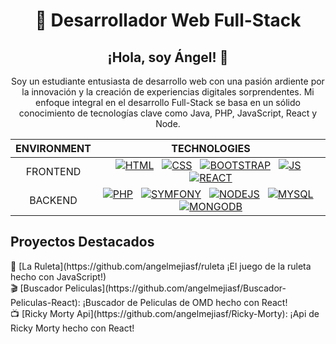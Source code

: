 <h1 align="center">🚀 Desarrollador Web Full-Stack</h1>

<h2 align="center">¡Hola, soy Ángel! 👋</h2>
<p align="center">Soy un estudiante entusiasta de desarrollo web con una pasión ardiente por la innovación y la creación de experiencias digitales sorprendentes. Mi enfoque integral en el desarrollo Full-Stack se basa en un sólido conocimiento de tecnologías clave como Java, PHP, JavaScript, React y Node.</p>


  |   ENVIRONMENT   |                 TECHNOLOGIES                  |
  | :-------------: | :-------------------------------------------: |
  |    FRONTEND     | [![HTML](https://skillicons.dev/icons?i=html)](https://www.w3schools.com/html/) &nbsp; [![CSS](https://skillicons.dev/icons?i=css)](https://www.w3schools.com/css/) &nbsp; [![BOOTSTRAP](https://skillicons.dev/icons?i=bootstrap)](https://getbootstrap.com/) &nbsp; [![JS](https://skillicons.dev/icons?i=js)](https://developer.mozilla.org/en-US/docs/Web/JavaScript) &nbsp; [![REACT](https://skillicons.dev/icons?i=react)](https://react.dev/) |
  |    BACKEND      | [![PHP](https://skillicons.dev/icons?i=php)](https://www.php.net/) &nbsp; [![SYMFONY](https://skillicons.dev/icons?i=symfony)](https://symfony.com/) &nbsp; [![NODEJS](https://skillicons.dev/icons?i=nodejs)](https://nodejs.org/en) &nbsp; [![MYSQL](https://skillicons.dev/icons?i=mysql)](https://www.mysql.com/) &nbsp; [![MONGODB](https://skillicons.dev/icons?i=mongodb)](https://www.mongodb.com/) |


<h2>Proyectos Destacados</h2>
🎡 [La Ruleta](https://github.com/angelmejiasf/ruleta ¡El juego de la ruleta hecho con JavaScript!)<br>
🎬 [Buscador Peliculas](https://github.com/angelmejiasf/Buscador-Peliculas-React): ¡Buscador de Peliculas de OMD hecho con React!<br>
📺 [Ricky Morty Api](https://github.com/angelmejiasf/Ricky-Morty): ¡Api de Ricky Morty hecho con React!

